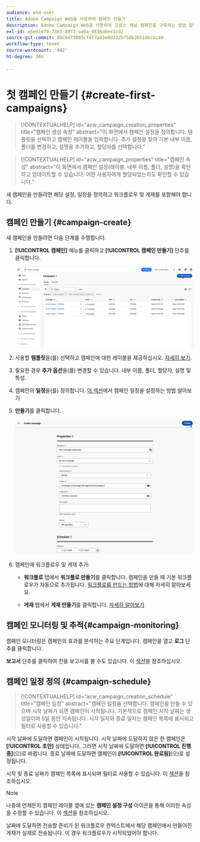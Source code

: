 ```yaml
---
audience: end-user
title: Adobe Campaign Web을 사용하여 캠페인 만들기
description: Adobe Campaign Web을 사용하여 크로스 채널 캠페인을 구축하는 방법 알아보기
exl-id: a6e01470-73e5-4973-aa6a-9836a6ee1cd2
source-git-commit: 88c6473005cfdf7a43e0d232b75db2b51dbcac40
workflow-type: tm+mt
source-wordcount: '442'
ht-degree: 36%

---
```



# 첫 캠페인 만들기 {#create-first-campaigns}

>[!CONTEXTUALHELP]
>id="acw_campaign_creation_properties"
>title="캠페인 생성 속성"
>abstract="이 화면에서 캠페인 설정을 정의합니다. 템플릿을 선택하고 캠페인 레이블을 입력합니다. 추가 설정을 찾아 기본 내부 이름, 폴더를 변경하고, 설명을 추가하고, 할당자를 선택합니다."

>[!CONTEXTUALHELP]
>id="acw_campaign_properties"
>title="캠페인 속성"
>abstract="이 화면에서 캠페인 설정(레이블, 내부 이름, 폴더, 설명)을 확인하고 업데이트할 수 있습니다. 어떤 사용자에게 할당되었는지도 확인할 수 있습니다."

새 캠페인을 만들려면 해당 설정, 일정을 정의하고 워크플로우 및 게재를 포함해야 합니다.

## 캠페인 만들기 {#campaign-create}

새 캠페인을 만들려면 다음 단계를 수행합니다.

1. **[!UICONTROL 캠페인]** 메뉴를 클릭하고 **[!UICONTROL 캠페인 만들기]** 단추를 클릭합니다.

   ![새 캠페인 만들기](assets/create-campaign-button.png)

1. 사용할 **템플릿**&#x200B;을(를) 선택하고 캠페인에 대한 레이블을 제공하십시오. [자세히 보기](manage-campaigns.md#manage-campaign-templates).
1. 필요한 경우 **추가 옵션**&#x200B;을(를) 변경할 수 있습니다. 내부 이름, 폴더, 할당자, 설명 및 특성.
1. 캠페인의 **일정**&#x200B;을(를) 정의합니다. [이 섹션](#campaign-schedule)에서 캠페인 일정을 설정하는 방법 알아보기
1. **만들기**&#x200B;를 클릭합니다.

   ![캠페인 속성 만들기](assets/create-a-campaign-properties.png)

1. 캠페인에 워크플로우 및 게재 추가:

   * **워크플로** 탭에서 **워크플로 만들기**&#x200B;를 클릭합니다. 캠페인을 만들 때 기본 워크플로우가 자동으로 추가됩니다. [워크플로를 만드는 방법](../workflows/create-workflow.md)에 대해 자세히 알아보세요.

   * **게재** 탭에서 **게재 만들기**&#x200B;를 클릭합니다. [자세히 알아보기](../msg/gs-messages.md)

## 캠페인 모니터링 및 추적{#campaign-monitoring}

캠페인 모니터링은 캠페인의 효과를 분석하는 주요 단계입니다. 캠페인을 열고 **로그** 단추를 클릭합니다.

**보고서** 단추를 클릭하여 전용 보고서를 볼 수도 있습니다. 이 [섹션](../reporting/campaign-reports.md)을 참조하십시오.


## 캠페인 일정 정의 {#campaign-schedule}

>[!CONTEXTUALHELP]
>id="acw_campaign_creation_schedule"
>title="캠페인 일정"
>abstract="캠페인 일정을 선택합니다. 캠페인을 만들 수 있으며 시작 날짜가 되면 캠페인이 시작됩니다. 기본적으로 캠페인 시작 날짜는 생성일이며 5일 동안 지속됩니다. 시작 일자와 종료 일자는 캠페인 목록에 표시되고 필터로 사용할 수 있습니다."


시작 날짜에 도달하면 캠페인이 시작됩니다. 시작 날짜에 도달하지 않은 한 캠페인은 **[!UICONTROL 초안]** 상태입니다. 그러면 시작 날짜에 도달하면 **[!UICONTROL 진행 중]**(으)로 바뀝니다. 종료 날짜에 도달하면 캠페인이 **[!UICONTROL 완료됨]**(으)로 설정됩니다.

시작 및 종료 날짜가 캠페인 목록에 표시되며 필터로 사용할 수 있습니다. 이 [섹션](manage-campaigns.md#access-campaigns)을 참조하십시오.

>[!NOTE]
>
>나중에 언제든지 캠페인 레이블 옆에 있는 **캠페인 설정 구성** 아이콘을 통해 이러한 속성을 수정할 수 있습니다. 이 [섹션](gs-campaigns.md#campaign-dashboard)을 참조하십시오.

날짜에 도달하면 전송할 준비가 된 워크플로우 컨텍스트에서 해당 캠페인에서 만들어진 게재가 실제로 전송됩니다. 이 경우 워크플로우가 시작되었어야 합니다.


<!--
    +++WORKF
++screen
## Create a cross-channel campaign {#cross-channel-campaign}


In a cross-channel campaign, a single marketing communication uses different channels. Data is passed between the channels. The customer receives communication through multiple channels based on, for example, their interaction with the previous communication.

-->
<!--
existing campaign: settings button -> properties like when creation
schedule in header


About plans, programs and campaigns
Adobe Campaign allows you to plan marketing campaigns in which you can create and manage different types of activities: emails, SMS messages, push notifications, workflows, landing pages. These campaigns and their contents can be gathered into programs.

The programs and campaigns allow you to regroup and view the different marketing activities that are linked to them.

A program may contain other programs as well as campaigns, workflows, and landing pages. It appears in the timeline and help you organize your marketing activities: you can separate them by country, by brand, by unit, etc.
A campaign enables you to gather all the marketing activities of your choice under a single entity. A campaign may contain emails, SMS, push notifications, direct mails, workflows, and landing pages.
To better organize your marketing plans, Adobe recommends the following hierarchy: Program > Sub-programs > Campaigns > Workflows > Deliveries.

Reports on programs and campaigns allow you to analyze their impact. For example, you can build reports at the campaign level to aggregate data on all deliveries contained in that campaign.

Related topics:

Timeline
About dynamic reports
Creating a campaign
In programs and sub-programs, you can add campaigns. Campaigns can contain marketing activities such as emails, SMS, push notifications, workflows, and landing pages.

From the Adobe Campaign home page, select the Programs & Campaigns card and access a program or sub-program.

Click on the Create button and select Campaign.

In the Creation mode screen, select a campaign type.



The campaign types available are based on templates defined in Resources > Templates > Campaign templates. For more on this, refer to the Managing templates section.

In the Properties screen, enter the name and ID of the campaign.

Select a start and end date to your campaign. These dates only apply to the campaign itself.



Click on Create to confirm the creation of the campaign.

The campaign is created and displayed. Use the Create button to add marketing activities to your campaign.

NOTE
Depending on your license agreement, you may access only some of these activities.

You can also create a campaign from the marketing activity list. You can choose to link the marketing activity to a parent program or sub-program via the properties window of the campaign.


Programs and campaigns icons and statuses
Each program and each campaign in the list has a visual symbol and an icon whose color indicates the execution status. This status depends on the validity period of the program or the campaign.

Gray: the program/campaign has not yet started - Editing status.
Blue: the program/campaign is in progress - In progress status.
Green: the program/campaign has finished - Finished status. By default, the current date is automatically shown as the validity start date and the end date is calculated according to the start date (D+186 days). You can change these dates in the program or campaign properties.


Business.Adobe.com resources
-->
